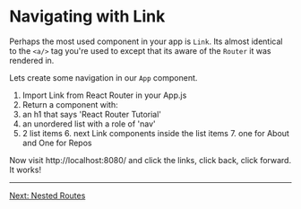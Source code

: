 # Navigating with Link

Perhaps the most used component in your app is `Link`. Its almost
identical to the `<a/>` tag you're used to except that its aware of
the `Router` it was rendered in.

Lets create some navigation in our `App` component.

1. Import Link from React Router in your App.js
2. Return a component with:
  3. an h1 that says 'React Router Tutorial'
  4. an unordered list with a role of 'nav'
  5. 2 list items
    6. next Link components inside the list items
    7. one for About and One for Repos



Now visit http://localhost:8080/ and click the links, click back, click
forward. It works!

---

[Next: Nested Routes](04-nested-routes.md)

